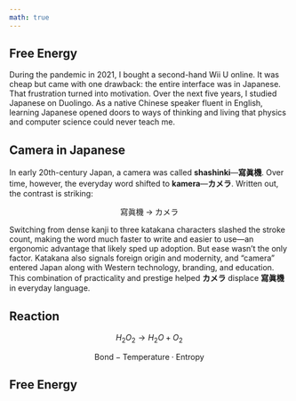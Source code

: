 ```yaml
---
math: true
---
```


## Free Energy

During the pandemic in 2021, I bought a second-hand Wii U online. It was cheap but came with one drawback: the entire interface was in Japanese. That frustration turned into motivation. Over the next five years, I studied Japanese on Duolingo. As a native Chinese speaker fluent in English, learning Japanese opened doors to ways of thinking and living that physics and computer science could never teach me.

## Camera in Japanese

In early 20th-century Japan, a camera was called **shashinki**—**寫眞機**. Over time, however, the everyday word shifted to **kamera**—**カメラ**. Written out, the contrast is striking:

$$
\text{寫眞機} \;\longrightarrow\; \text{カメラ}
$$

Switching from dense kanji to three katakana characters slashed the stroke count, making the word much faster to write and easier to use—an ergonomic advantage that likely sped up adoption. But ease wasn’t the only factor. Katakana also signals foreign origin and modernity, and “camera” entered Japan along with Western technology, branding, and education. This combination of practicality and prestige helped **カメラ** displace **寫眞機** in everyday language.

## Reaction

$$
H_2O_2 \rightarrow H_2O + O_2
$$

$$
\text{Bond} - \text{Temperature}\cdot \text{Entropy}
$$

## Free Energy





